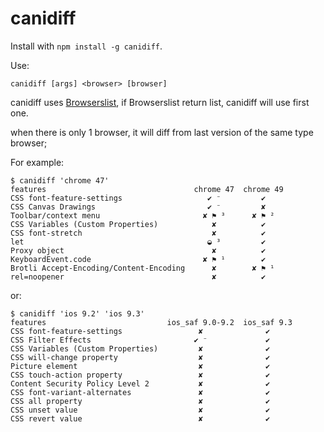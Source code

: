 canidiff
===========


Install with `npm install -g canidiff`.

Use:

`canidiff [args] <browser> [browser]`

canidiff uses [Browserslist](https://github.com/ai/browserslist), if Browserslist return list, canidiff will use first one.

when there is only 1 browser, it will diff from last version of the same type browser;

For example:

```
$ canidiff 'chrome 47'
features                                 chrome 47  chrome 49
CSS font-feature-settings                   ✔ ⁻         ✔
CSS Canvas Drawings                         ✔ ⁻         ✘
Toolbar/context menu                       ✘ ⚑ ³      ✘ ⚑ ²
CSS Variables (Custom Properties)            ✘          ✔
CSS font-stretch                             ✘          ✔
let                                         ◒ ³         ✔
Proxy object                                 ✘          ✔
KeyboardEvent.code                         ✘ ⚑ ¹        ✔
Brotli Accept-Encoding/Content-Encoding      ✘        ✘ ⚑ ¹
rel=noopener                                 ✘          ✔
```

or:

```
$ canidiff 'ios 9.2' 'ios 9.3'
features                           ios_saf 9.0-9.2  ios_saf 9.3
CSS font-feature-settings                 ✘              ✔
CSS Filter Effects                       ✔ ⁻             ✔
CSS Variables (Custom Properties)         ✘              ✔
CSS will-change property                  ✘              ✔
Picture element                           ✘              ✔
CSS touch-action property                 ✘              ✔
Content Security Policy Level 2           ✘              ✔
CSS font-variant-alternates               ✘              ✔
CSS all property                          ✘              ✔
CSS unset value                           ✘              ✔
CSS revert value                          ✘              ✔
```

